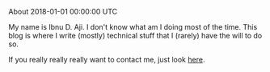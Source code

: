About
2018-01-01 00:00:00 UTC

My name is Ibnu D. Aji. I don't know what am I doing most of the time.
This blog is where I write (mostly) technical stuff that I (rarely) have the will to do so.

If you really really really want to contact me, just look [here](2018-04-25-contact.html).
